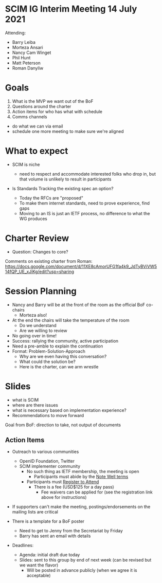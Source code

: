 # SCIM IG Interim Meeting 14 July 2021

Attending:
 * Barry Leiba
* Morteza Ansari 
* Nancy Cam Winget
* Phil Hunt
* Matt Peterson
* Roman Danyliw

# Goals
1) What is the MVP we want out of the BoF
2) Questions around the charter
3) Action items for who has what with schedule
4) Comms channels
* do what we can via email
* schedule one more meeting to make sure we're aligned

# What to expect
 * SCIM is niche
    * need to respect and accommodate interested folks who drop in, but that volume is unlikely to result in participants

 * Is Standards Tracking the existing spec an option?
    * Today the RFCs are "proposed"
    * To make them internet standards, need to prove experience, find gaps 
    * Moving to an IS is just an IETF process, no difference to what the WG produces

# Charter Review
 * Question: Changes to core?

Comments on existing charter from Roman: https://docs.google.com/document/d/11XE8cAmorUFG1fa4k9_JdTyBViVW514fQP_UE_xJiKg/edit?usp=sharing

# Session Planning
 * Nancy and Barry will be at the front of the room as the official BoF co-chairs
     * Morteza also!
 * At the end the chairs will take the temperature of the room
    * Do we understand
    * Are we willing to review
 * No going over in time!
 * Success: rallying the community, active participation
 * Need a pre-amble to explain the continuation
* Format:  Problem-Solution-Approach
    * Why are we even having this conversation?
    * What could the solution be?
    * Here is the charter, can we arm wrestle


# Slides
* what is SCIM
* where are there issues
* what is necessary based on implementation experience?
* Recommendations to move forward


Goal from BoF: direction to take, not output of documents

## Action Items
 * Outreach to various communities
     * OpenID Foundation, Twitter
     * SCIM implementer community
         * No such thing as IETF membership, the meeting is open
             * Participants must abide by the [Note Well terms](https://www.ietf.org/about/note-well/)
         * Participants must [Register to Attend](https://registration.ietf.org/111/)
             * There is a fee (USD$125 for a day pass)
                * Fee waivers can be applied for (see the registration link above for instructions)
 * If supporters can't make the meeting, postings/endorsements on the mailing lists are critical
* There is a template for a BoF poster
    * Need to get to Jenny from the Secretariat by Friday
    * Barry has sent an email with details

* Deadlines:
    * Agenda: initial draft due today
    * Slides: sent to this group by end of next week (can be revised but we want the flavor)
        * Will be posted in advance publicly (when we agree it is acceptable)